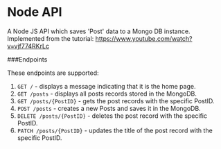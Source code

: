 # Node API
A Node JS API which saves 'Post' data to a Mongo DB instance. 
Implemented from the tutorial: https://www.youtube.com/watch?v=vjf774RKrLc

###Endpoints

These endpoints are supported:

1. `GET /`  - displays a message indicating that it is the home page.
2. `GET /posts`  - displays all posts records stored in the MongoDB.
3. `GET /posts/{PostID}`  - gets the post records with the specific PostID.
4. `POST /posts`  - creates a new Posts and saves it in the MongoDB.
5. `DELETE /posts/{PostID}`  -  deletes the post record with the specific PostID.
5. `PATCH /posts/{PostID}`  -  updates the title of the post record with the specific PostID.